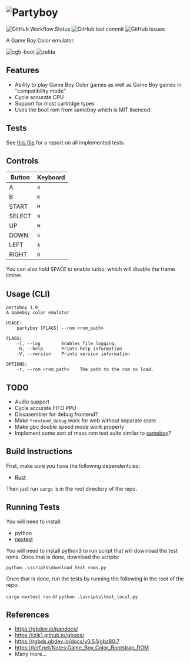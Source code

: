 # ![Partyboy](https://user-images.githubusercontent.com/16002713/176773858-80ffaed3-a88a-42bf-a821-1189da071900.png)

![GitHub Workflow Status](https://img.shields.io/github/workflow/status/MrCoolTheCucumber/partyboy/Build%20and%20Test?style=flat-square)
![GitHub last commit](https://img.shields.io/github/last-commit/MrCoolTheCucumber/partyboy)
![GitHub issues](https://img.shields.io/github/issues/MrCoolTheCucumber/partyboy)

A Game Boy Color emulator.

![cgb-boot](https://user-images.githubusercontent.com/16002713/206076824-d8f6bd3b-e383-4d2c-9bad-494303dd5d22.gif)
![zelda](https://user-images.githubusercontent.com/16002713/206078363-c5231156-bea5-48c9-8f83-283d35bda2a7.gif)


## Features

- Ability to play Game Boy Color games as well as Game Boy games in "compatibility mode"
- Cycle accurate CPU
- Support for most cartridge types
- Uses the boot rom from sameboy which is MIT lisenced

## Tests

See [this file](TestReport.md) for a report on all implemented tests

## Controls

| Button | Keyboard     |
| ------ | ------------ |
| A      | <kbd>O</kbd> |
| B      | <kbd>K</kbd> |
| START  | <kbd>M</kbd> |
| SELECT | <kbd>N</kbd> |
| UP     | <kbd>W</kbd> |
| DOWN   | <kbd>S</kbd> |
| LEFT   | <kbd>A</kbd> |
| RIGHT  | <kbd>D</kbd> |

You can also hold <kbd>SPACE</kbd> to enable turbo, which will disable the frame limiter.

## Usage (CLI)

```
partyboy 1.0
A Gameboy color emulator

USAGE:
    partyboy [FLAGS] --rom <rom_path>

FLAGS:
    -l, --log        Enables file logging.
    -h, --help       Prints help information
    -V, --version    Prints version information

OPTIONS:
    -r, --rom <rom_path>    The path to the rom to load.
```

## TODO

- Audio support
- Cycle accurate FIFO PPU
- Dissasembler for debug frontend?
- Make `frontend_debug` work for web without separate crate
- Make gbc double speed mode work properly
- Implement some sort of mass rom test suite similar to [sameboy](https://sameboy.github.io/automation/)?

## Build Instructions

First, make sure you have the following dependentcies:

- [Rust](https://www.rust-lang.org/tools/install)

Then just run `cargo b` in the root directory of the repo.

## Running Tests

You will need to install:

- python
- [nextest](https://nexte.st/)

You will need to install python3 to run script that will download the test roms.
Once that is done, download the scripts:

`python .\scripts\download_test_roms.py`

Once that is done, run the tests by running the following in the root of the repo:

`cargo nextest run` or `python .\scripts\test_local.py`

## References

- https://gbdev.io/pandocs/
- https://izik1.github.io/gbops/
- https://rgbds.gbdev.io/docs/v0.5.1/gbz80.7
- https://tcrf.net/Notes:Game_Boy_Color_Bootstrap_ROM
- Many more...
